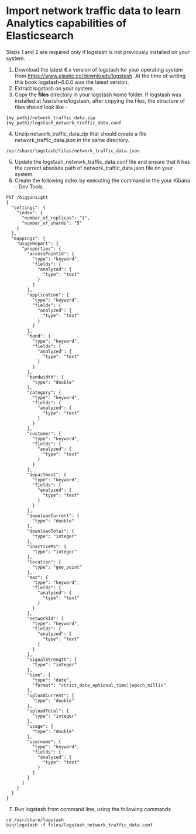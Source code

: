 # Import network traffic data to learn Analytics capabilities of Elasticsearch

Steps 1 and 2 are required only if logstash is not previously installed on your system. 

1. Download the latest 6.x version of logstash for your operating system from https://www.elastic.co/downloads/logstash. At the time of writing this book logstash-6.0.0 was the latest version.
2. Extract logstash on your system.
3. Copy the <b>files</b> directory in your logstash home folder. If logstash was installed at /usr/share/logstash, after copying the files, the structure of files should look like -

```shell
{my_path}/network_traffic_data.zip
{my_path}/logstash_network_traffic_data.conf
```

4. Unzip network_traffic_data.zip that should create a file network_traffic_data.json in the same directory.

```shell
/usr/share/logstash/files/network_traffic_data.json
```

5. Update the logstash_network_traffic_data.conf file and ensure that it has the correct absolute path of network_traffic_data.json file on your system.
6. Create the following index by executing the command in the your Kibana - Dev Tools.

```shell
PUT /bigginsight
{
  "settings": {
    "index": {
      "number_of_replicas": "1",
      "number_of_shards": "5"
    }
  },
  "mappings": {
    "usageReport": {
      "properties": {
        "accessPointId": {
          "type": "keyword",
          "fields": {
            "analyzed": {
              "type": "text"
            }
          }
        },
        "application": {
          "type": "keyword",
          "fields": {
            "analyzed": {
              "type": "text"
            }
          }
        },
        "band": {
          "type": "keyword",
          "fields": {
            "analyzed": {
              "type": "text"
            }
          }
        },
        "bandwidth": {
          "type": "double"
        },
        "category": {
          "type": "keyword",
          "fields": {
            "analyzed": {
              "type": "text"
            }
          }
        },
        "customer": {
          "type": "keyword",
          "fields": {
            "analyzed": {
              "type": "text"
            }
          }
        },
        "department": {
          "type": "keyword",
          "fields": {
            "analyzed": {
              "type": "text"
            }
          }
        },
        "downloadCurrent": {
          "type": "double"
        },
        "downloadTotal": {
          "type": "integer"
        },
        "inactiveMs": {
          "type": "integer"
        },
        "location": {
          "type": "geo_point"
        },
        "mac": {
          "type": "keyword",
          "fields": {
            "analyzed": {
              "type": "text"
            }
          }
        },
        "networkId": {
          "type": "keyword",
          "fields": {
            "analyzed": {
              "type": "text"
            }
          }
        },
        "signalStrength": {
          "type": "integer"
        },
        "time": {
          "type": "date",
          "format": "strict_date_optional_time||epoch_millis"
        },
        "uploadCurrent": {
          "type": "double"
        },
        "uploadTotal": {
          "type": "integer"
        },
        "usage": {
          "type": "double"
        },
        "username": {
          "type": "keyword",
          "fields": {
            "analyzed": {
              "type": "text"
            }
          }
        }
      }
    }
  }
}
```


7. Run logstash from command line, using the following commands

```shell
cd /usr/share/logstash
bin/logstash -f files/logstash_network_traffic_data.conf
```

